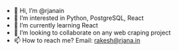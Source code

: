 - 👋 Hi, I’m @rjanain
- 👀 I’m interested in Python, PostgreSQL, React
- 🌱 I’m currently learning React
- 💞️ I’m looking to collaborate on any web craping project
- 📫 How to reach me? Email:  rakesh@rjana.in

<!---
rjanain/rjanain is a ✨ special ✨ repository because its `README.md` (this file) appears on your GitHub profile.
You can click the Preview link to take a look at your changes.
--->
